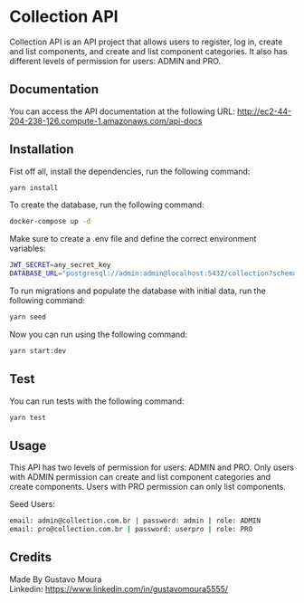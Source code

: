 # Collection API
Collection API is an API project that allows users to register, log in, create and list components, and create and list component categories. It also has different levels of permission for users: ADMIN and PRO.

## Documentation
You can access the API documentation at the following URL: http://ec2-44-204-238-126.compute-1.amazonaws.com/api-docs

## Installation
Fist off all, install the dependencies, run the following command:
```bash
yarn install
```

To create the database, run the following command:
```bash
docker-compose up -d
```
Make sure to create a .env file and define the correct environment variables:
```bash
JWT_SECRET=any_secret_key
DATABASE_URL="postgresql://admin:admin@localhost:5432/collection?schema=public"
```

To run migrations and populate the database with initial data, run the following command:
```bash
yarn seed
```


Now you can run using the following command:
```bash
yarn start:dev
```

## Test
You can run tests with the following command:
```bash
yarn test
```

## Usage
This API has two levels of permission for users: ADMIN and PRO. Only users with ADMIN permission can create and list component categories and create components. Users with PRO permission can only list components.

Seed Users:
```bash
email: admin@collection.com.br | password: admin | role: ADMIN
email: pro@collection.com.br | password: userpro | role: PRO
```

## Credits
Made By Gustavo Moura</br>
Linkedin: https://www.linkedin.com/in/gustavomoura5555/